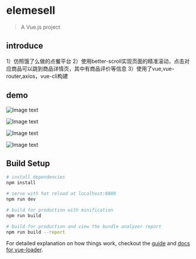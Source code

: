 # elemesell

> A Vue.js project
## introduce
1）仿照饿了么做的点餐平台
2）使用better-scroll实现页面的精准滚动，点击对应商品可以跳到商品详情页，其中有商品评价等信息
3）使用了vue,vue-router,axios，vue-cli构建


## demo
![Image text](https://github.com/yanglujie/elemesell-vue2.0-/raw/master/static/img/1.png)

![Image text](https://github.com/yanglujie/elemesell-vue2.0-/raw/master/static/img/2.png)

![Image text](https://github.com/yanglujie/elemesell-vue2.0-/raw/master/static/img/3.png)

![Image text](https://github.com/yanglujie/elemesell-vue2.0-/raw/master/static/img/4.png)
## Build Setup

``` bash
# install dependencies
npm install

# serve with hot reload at localhost:8080
npm run dev

# build for production with minification
npm run build

# build for production and view the bundle analyzer report
npm run build --report
```

For detailed explanation on how things work, checkout the [guide](http://vuejs-templates.github.io/webpack/) and [docs for vue-loader](http://vuejs.github.io/vue-loader).

